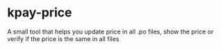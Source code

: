 # kpay-price
A small tool that helps you update price in all .po files, show the price or verify if the price is the same in all files
